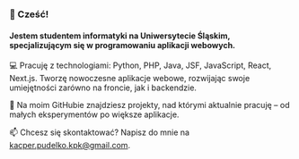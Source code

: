 ### 👋 Cześć! 
#### Jestem studentem informatyki na Uniwersytecie Śląskim, specjalizującym się w programowaniu aplikacji webowych.

💻 Pracuję z technologiami: Python, PHP, Java, JSF, JavaScript, React, Next.js. Tworzę nowoczesne aplikacje webowe, rozwijając swoje umiejętności zarówno na froncie, jak i backendzie.

🚀 Na moim GitHubie znajdziesz projekty, nad którymi aktualnie pracuję – od małych eksperymentów po większe aplikacje.

📫 Chcesz się skontaktować? Napisz do mnie na kacper.pudelko.kpk@gmail.com.

